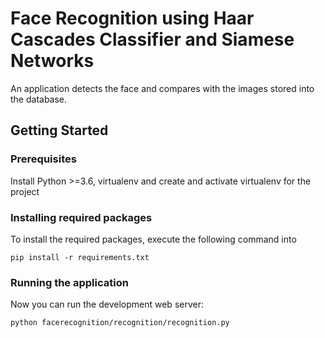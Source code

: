 # Face Recognition using Haar Cascades Classifier and Siamese Networks

An application detects the face and compares with the images stored into the database.

## Getting Started

### Prerequisites

Install Python >=3.6, virtualenv and create and activate virtualenv for the project


### Installing required packages

To install the required packages, execute the following command into 

```
pip install -r requirements.txt
```

### Running the application

Now you can run the development web server:

```
python facerecognition/recognition/recognition.py
```
